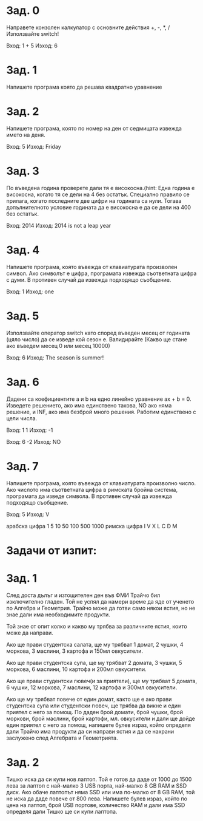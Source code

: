 # Зад. 0
Направете конзолен калкулатор с основните действия +, -, *, /
Използвайте switch!
 
Вход: 1 + 5
Изход: 6
 
# Зад. 1
Напишете програма която да решава квадратно уравнение 
 
# Зад. 2
Напишете програма, която по номер на ден от седмицата извежда името на деня.

Вход: 5 
Изход: Friday
 
# Зад. 3
По въведена година проверете дали тя е високосна.(hint: Една година е високосна, когато тя се дели на 4 без остатък. 
Специално правило се прилага, когато последните две цифри на годината са нули. Тогава допълнителното условие годината да е високосна 
е да се дели на 400 без остатък.
 
Вход: 2014
Изход: 2014 is not a leap year
 
# Зад. 4 
Напишете програма, която въвежда от клавиатурата произволен символ. Ако символът е цифра, програмата извежда съответната цифра с думи. 
В противен случай да извежда подходящо съобщение.

Вход: 1 
Изход: one 
 
# Зад. 5
Използвайте оператор switch като според въведен месец от годината (цяло число) да се изведе кой сезон е. 
Валидирайте (Какво ще стане ако въведем месец 0 или месец 10000)
 
Вход: 6
Изход: The season is summer!
 
 
# Зад. 6
Дадени са коефициентите a и b на едно линейно уравнение ax + b = 0.
Изведете решението, ако има единствено такова, NO ако няма решение, и INF, ако има безброй много решения. Работим единствено с цели числа.
 
Вход: 1 1
Изход: -1
 
Вход: 6 -2
Изход: NO
 
# Зад. 7
Напишете програма, която въвежда от клавиатурата произволно число. Ако числото има съответната цифра в римската бройна система, 
програмата да изведе символа. В противен случай да извежда подходящо съобщение.

Вход: 5
Изход: V

арабска цифра 	1 	5 	10 	50 	100 	500 	1000
римска цифра 	I 	V 	X 	L 	C 	D 	M
 
# Задачи от изпит:  
# Зад. 1
След доста дълъг и изтощителен ден във ФМИ Трайчо бил изключително гладен. Той не успял да намери време да яде от ученето по Алгебра и Геометрия. 
Трайчо може да готви само някои ястия, но не знае дали има необходимите продукти.
 
Той знае от опит колко и какво му трябва за различните ястия, които може да направи.
 
Ако ще прави студентска салата, ще му трябват 1 домат, 2 чушки, 4 моркова, 3 маслини, 3 картофа и 150мл овкусители.
 
Ако ще прави студентска супа, ще му трябват 2 домата, 3 чушки, 5 моркова, 6 маслини, 10 картофа и 200мл овкусители.
 
Ако ще прави студентски гювеч(и за приятели), ще му трябват 5 домата, 6 чушки, 12 моркова, 7 маслини, 12 картофа и 300мл овкусители.
 
Ако ще му трябват повече от един домат, както ще е ако прави студентска супа или студентски гювеч, ще трябва да викне и един приятел с него за помощ. 
По даден брой домати, брой чушки, брой моркови, брой маслини, брой картофи, мл. овкусители и дали ще дойде един приятел с него за помощ,
напишете булев израз, който определя дали Трайчо има продукти да си направи ястия и да се нахрани заслужено след Алгебрата и Геометрията.
 
# Зад. 2
Тишко иска да си купи нов лаптоп. Той е готов да даде от 1000 до 1500 лева за лаптоп с най-малко 3 USB порта, най-малко 8 GB RAM и SSD диск.
Ако обаче лаптопът няма SSD или има по-малко от 8 GB RAM, той не иска да даде повече от 800 лева. Напишете булев израз, който по цена на лаптоп, 
брой USB портове, количество RAM и дали има SSD определя дали Тишко ще си купи лаптопа.
